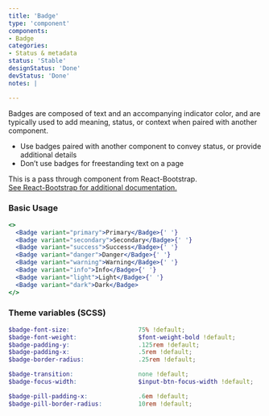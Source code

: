 ```yaml
---
title: 'Badge'
type: 'component'
components:
- Badge
categories:
- Status & metadata
status: 'Stable'
designStatus: 'Done'
devStatus: 'Done'
notes: |

---
```


Badges are composed of text and an accompanying indicator color, and are typically used to add meaning, status, or context when paired with another component.

- Use badges paired with another component to convey status, or provide additional details
- Don’t use badges for freestanding text on a page

<p>
  This is a pass through component from React-Bootstrap.<br/>
  <a href="https://react-bootstrap.github.io/components/badge/" target="_blank" rel="noopener noreferrer">
    See React-Bootstrap for additional documentation.
  </a>
</p>

### Basic Usage

```jsx live
<>
  <Badge variant="primary">Primary</Badge>{' '}
  <Badge variant="secondary">Secondary</Badge>{' '}
  <Badge variant="success">Success</Badge>{' '}
  <Badge variant="danger">Danger</Badge>{' '}
  <Badge variant="warning">Warning</Badge>{' '}
  <Badge variant="info">Info</Badge>{' '}
  <Badge variant="light">Light</Badge>{' '}
  <Badge variant="dark">Dark</Badge>
</>
```

### Theme variables (SCSS)

```scss
$badge-font-size:                   75% !default;
$badge-font-weight:                 $font-weight-bold !default;
$badge-padding-y:                   .125rem !default;
$badge-padding-x:                   .5rem !default;
$badge-border-radius:               .25rem !default;

$badge-transition:                  none !default;
$badge-focus-width:                 $input-btn-focus-width !default;

$badge-pill-padding-x:              .6em !default;
$badge-pill-border-radius:          10rem !default;
```